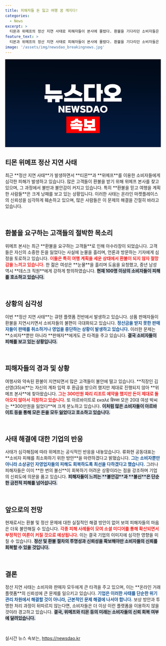 ```yaml
---
title: 피해자들 돈 잃고 여행 꿈 깨지다!
categories:
  - News
excerpt: >
  티몬과 위메프의 정산 지연 사태로 피해자들이 본사에 몰렸다. 환불을 기다리던 소비자들은 수백만원을 잃고 긴 대기 속에 고통받고 있다. 여행 포기, 내 돈은?이라는 절규가 쏟아지는 현장 속에서 위메프는 혼란을 피하기 위해 온라인으로 피해 접수를 전환했다. 소비자 피해를 보상하겠다는 약속은 과연 지켜질까?
feature_text: >
  티몬과 위메프의 정산 지연 사태로 피해자들이 본사에 몰렸다. 환불을 기다리던 소비자들은 수백만원을 잃고 긴 대기 속에 고통받고 있다. 여행 포기, 내 돈은?이라는 절규가 쏟아지는 현장 속에서 위메프는 혼란을 피하기 위해 온라인으로 피해 접수를 전환했다. 소비자 피해를 보상하겠다는 약속은 과연 지켜질까?
image: '/assets/img/newsdao_breakingnews.jpg'
---
```


<p><img src="/assets/img/newsdao_breakingnews.jpg" alt="implanttips 속보" /></p>

<h2 data-ke-size="size26">티몬 위메프 정산 지연 사태</h2>

<p data-ke-size="size16">최근 **정산 지연 사태**가 발생하면서 **티몬**과 **위메프**를 이용한 소비자들에게 심각한 피해가 발생하고 있습니다. 많은 고객들이 환불을 받기 위해 위메프 본사를 찾고 있으며, 그 과정에서 불만과 불안감이 커지고 있습니다. 특히 **환불을 믿고 여행을 계획한 사람들**은 크게 낭패를 보고 있는 상황입니다. 이러한 사태는 온라인 마켓플레이스의 신뢰성을 심각하게 훼손하고 있으며, 많은 사람들은 이 문제의 해결을 간절히 바라고 있습니다.</p>

<p data-ke-size="size16">&nbsp;</p>

<h2 data-ke-size="size26">환불을 요구하는 고객들의 절박한 목소리</h2>

<p data-ke-size="size16">위메프 본사는 최근 **환불을 요구하는 고객들**로 인해 아수라장이 되었습니다. 고객들은 자신의 소중한 돈을 잃었다는 사실에 눈물을 흘리며, 언론과 방문하는 기자에게 심정을 토로하고 있습니다. <b><span style="color: #ee2323;">이들은 특히 여행 계획을 세운 상태에서 환불이 되지 않자 절망감을 느끼고 있습니다.</span></b> 한 젊은 여성은 **눈물**을 흘리며 도움을 요청했고, 중년 남성 역시 **데스크 직원**에게 강하게 항의하였습니다. <b><span style="background-color: #21538527;">현재 100명 이상의 소비자들이 피해를 호소하고 있습니다.</span></b></p>

<p data-ke-size="size16">&nbsp;</p>

<h2 data-ke-size="size26">상황의 심각성</h2>

<p data-ke-size="size16">이번 **정산 지연 사태**는 큐텐 플랫폼 전반에서 발생하고 있습니다. 상품 판매자들이 환불을 지연시키면서 소비자들의 불편이 극대화되고 있습니다. <b><span style="color: #1a5490;">정산금을 받지 못한 판매자들이 판매를 취소하거나 영업을 중단하는 상황이 발생하고 있습니다.</span></b> 이러한 문제는 **소비자**뿐만 아니라 **판매자**에게도 큰 타격을 주고 있습니다. <b><span style="background-color: #21538527;">결국 소비자들이 피해를 보고 있는 상황입니다.</span></b></p>

<p data-ke-size="size16">&nbsp;</p>

<h2 data-ke-size="size26">피해자들의 경과 및 상황</h2>

<p data-ke-size="size16">여행사와 약속된 환불이 지연되면서 많은 고객들이 불안에 떨고 있습니다. **직장인 김선영(35)씨**는 자신의 계좌 입력 후 환급을 받으려 했지만 제대로 진행되지 않아 **위메프 본사**에 찾아왔습니다. <b><span style="color: #ee2323;">그는 300만원 짜리 리조트 예약을 했지만 돈이 제대로 돌아오지 않아서 걱정하고 있습니다.</span></b> 또 아르바이트로 εκαλέ हिस्सा 모은 20대 여성 박씨는 **300만원을 잃었다**며 크게 분노하고 있습니다. <b><span style="background-color: #21538527;">이처럼 많은 소비자들이 아르바이트 등을 통해 모은 돈을 모두 잃었다고 호소하고 있습니다.</span></b></p>

<p data-ke-size="size16">&nbsp;</p>

<h2 data-ke-size="size26">사태 해결에 대한 기업의 반응</h2>

<p data-ke-size="size16">사태가 심각해짐에 따라 위메프는 공식적인 반응을 내놓았습니다. 류화현 공동대표는 **소비자 피해를 최소화하기 위한 방안**을 마련하겠다고 밝혔습니다. <b><span style="color: #1a5490;">그는 소비자뿐만 아니라 소상공인 자영업자들의 피해도 회복하도록 최선을 다하겠다고 했습니다.</span></b> 그러나 피해자들은 이미 **한 번의 불신**이 회복하기 어려운 상황이라는 점을 강조하며 기업의 신뢰도에 의문을 품고 있습니다. <b><span style="background-color: #21538527;">피해자들이 느끼는 **불안감**과 **불신**은 단순한 금전적 피해를 넘어섭니다.</span></b></p>

<p data-ke-size="size16">&nbsp;</p>

<h2 data-ke-size="size26">앞으로의 전망</h2>

<p data-ke-size="size16">현재로서는 환불 및 정산 문제에 대한 실질적인 해결 방안이 없어 보여 피해자들의 마음은 더욱 불안해질 수 있습니다. <b><span style="color: #ee2323;">각종 피해 사례들이 모여 소셜 미디어를 통해 확산되면서 부정적인 여론이 커질 것으로 예상됩니다.</span></b> 이는 결국 기업의 이미지에 심각한 영향을 미칠 수 있습니다. <b><span style="background-color: #21538527;">정산 및 환불 절차의 투명성과 신뢰성을 확보해야만 소비자들의 신뢰를 회복할 수 있을 것입니다.</span></b></p>

<p data-ke-size="size16">&nbsp;</p>

<h2 data-ke-size="size26">결론</h2>

<p data-ke-size="size16">정산 지연 사태는 소비자와 판매자 모두에게 큰 타격을 주고 있으며, 이는 **온라인 거래 플랫폼**의 신뢰성에 큰 문제를 일으키고 있습니다. <b><span style="color: #1a5490;">기업은 이러한 사태를 단순한 위기관리 차원에서 해결할 것이 아니라, 근본적인 문제 해결에 나서야 합니다.</span></b> 보상 방안과 투명한 처리 과정이 뒤따르지 않는다면, 소비자들은 더 이상 이런 플랫폼을 이용하지 않을 것이라 경고하고 있습니다. <b><span style="background-color: #21538527;">결국, 위메프와 티몬 등의 미래는 소비자들의 신뢰 회복 여부에 달려있습니다.</span></b></p>

<p data-ke-size="size16">&nbsp;</p>
실시간 뉴스 속보는, <a href="https://newsdao.kr" rel="dofollow">https://newsdao.kr</a>


